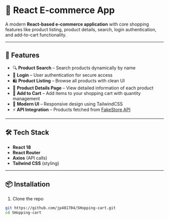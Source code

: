 # 🛒 React E-commerce App

A modern **React-based e-commerce application** with core shopping features like product listing, product details, search, login authentication, and add-to-cart functionality.

---

## 🚀 Features

- 🔍 **Product Search** – Search products dynamically by name  
- 👤 **Login** – User authentication for secure access  
- 🛍️ **Product Listing** – Browse all products with clean UI  
- 📄 **Product Details Page** – View detailed information of each product  
- 🛒 **Add to Cart** – Add items to your shopping cart with quantity management  
- 🎨 **Modern UI** – Responsive design using TailwindCSS  
- ⚡ **API Integration** – Products fetched from [FakeStore API](https://fakestoreapi.com/)

---

## 🛠️ Tech Stack  

- **React 18**  
- **React Router**  
- **Axios** (API calls)  
- **Tailwind CSS** (styling)  

---

## 📦 Installation  

1. Clone the repo  

```bash
git https://github.com/jp481704/SHopping-cart.git
cd SHopping-cart


